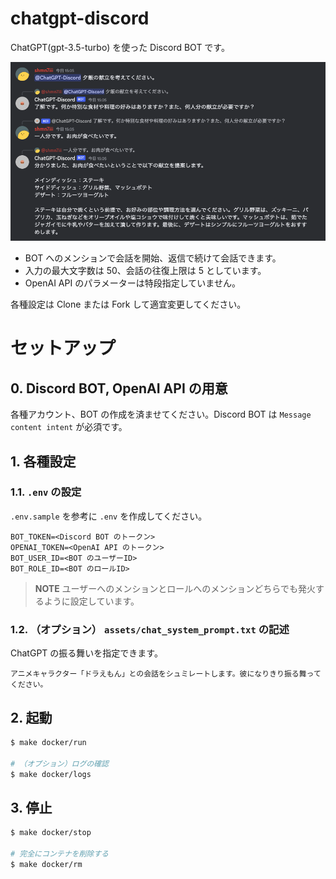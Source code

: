 # chatgpt-discord

ChatGPT(gpt-3.5-turbo) を使った Discord BOT です。

![screenshot-01.png](/doc/screenshot-01.png)

- BOT へのメンションで会話を開始、返信で続けて会話できます。
- 入力の最大文字数は 50、会話の往復上限は 5 としています。
- OpenAI API のパラメーターは特段指定していません。

各種設定は Clone または Fork して適宜変更してください。

# セットアップ

## 0. Discord BOT, OpenAI API の用意

各種アカウント、BOT の作成を済ませてください。Discord BOT は `Message content intent` が必須です。

## 1. 各種設定

### 1.1. `.env` の設定

`.env.sample` を参考に `.env` を作成してください。

```
BOT_TOKEN=<Discord BOT のトークン>
OPENAI_TOKEN=<OpenAI API のトークン>
BOT_USER_ID=<BOT のユーザーID>
BOT_ROLE_ID=<BOT のロールID>
```

> **NOTE**
> ユーザーへのメンションとロールへのメンションどちらでも発火するように設定しています。

### 1.2. （オプション） `assets/chat_system_prompt.txt` の記述

ChatGPT の振る舞いを指定できます。

```
アニメキャラクター「ドラえもん」との会話をシュミレートします。彼になりきり振る舞ってください。
```

## 2. 起動

```bash
$ make docker/run

# （オプション）ログの確認
$ make docker/logs
```

## 3. 停止

```bash
$ make docker/stop

# 完全にコンテナを削除する
$ make docker/rm
```
